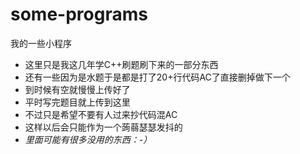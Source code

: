 # some-programs
我的一些小程序
- 这里只是我这几年学C++刷题刷下来的一部分东西
- 还有一些因为是水题于是都是打了20+行代码AC了直接删掉做下一个
- 到时候有空就慢慢上传好了
- 平时写完题目就上传到这里
- 不过只是希望不要有人过来抄代码混AC
- 这样以后会只能作为一个蒟蒻瑟瑟发抖的
- <i>里面可能有很多没用的东西：-）</i>
